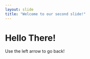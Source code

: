 ```yaml
---
layout: slide
title: "Welcome to our second slide!"
---
```

# Hello There!
Use the left arrow to go back!
